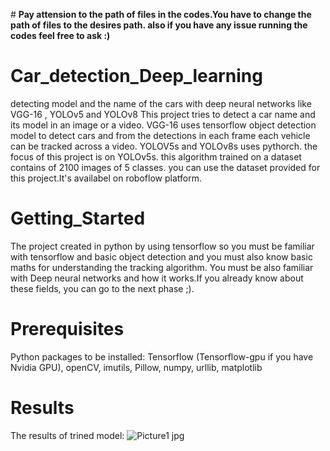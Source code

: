 <span style=“color:green;”> # **Pay attension to the path of files in the codes.You have to change the path of files to the desires path. also if you have any issue running the codes feel free to ask :)**
</span>
# Car_detection_Deep_learning
detecting model and the name of the cars with deep neural networks like VGG-16 , YOLOv5 and YOLOv8
This project tries to detect a car name and its model in an image or a video. VGG-16 uses tensorflow object detection model to detect cars and from the detections in each frame each vehicle can be tracked across a video. YOLOV5s and YOLOv8s uses pythorch.
the focus of this project is on YOLOv5s. this algorithm trained on a dataset contains of 2100 images of 5 classes. you can use the dataset provided for this project.It's availabel on roboflow platform.

# Getting_Started
The project created in python by using tensorflow so you must be familiar with tensorflow and basic object detection and you must also know basic maths for understanding the tracking algorithm. You must be also familiar with Deep neural networks and how it works.If you already know about these fields, you can go to the next phase ;).

# Prerequisites
Python packages to be installed:
Tensorflow (Tensorflow-gpu if you have Nvidia GPU), openCV, imutils, Pillow, numpy, urllib, matplotlib

# Results
The results of trined model:
![Picture1 jpg](https://github.com/CWLeonis/Car_detection_Deep_learning/assets/144675525/ec47f653-8c8d-4846-8063-8f04ec7650d9)

